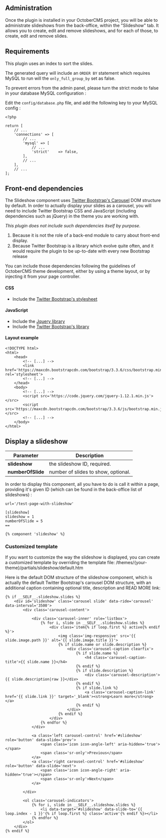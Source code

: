 ## Administration

Once the plugin is installed in your OctoberCMS project, you will be able to administrate slideshows from the back-office, within the "Slideshow" tab. It allows you to create, edit and remove slideshows, and for each of those, to create, edit and remove slides.

## Requirements

This plugin uses an index to sort the slides.

The generated query will include an `ORDER BY` statement which requires MySQL to run will the `only_full_group_by` set as false.

To prevent errors from the admin panel, please turn the strict mode to false in your database MySQL configuration :

Edit the `config/database.php` file, and add the following key to your MySQL config :

```
<?php

return [
    // ...
    'connections' => [
        // ...
        'mysql' => [
            // ...
            'strict'    => false,
        ],
        // ...
    ],
    // ...
];
```

## Front-end dependencies

The Slideshow component uses [Twitter Bootstrap's Carousel](http://getbootstrap.com/javascript/#carousel) DOM structure by default. In order to actually display your slides as a carousel, you will need to include Twitter Bootstrap CSS and JavaScript (including dependencies such as jQuery) in the theme you are working with.

*This plugin does not include such dependencies itself by purpose.*

1. Because it is not the role of a back-end module to carry about front-end display.
2. Because Twitter Bootstrap is a library which evolve quite often, and it would require the plugin to be up-to-date with every new Bootstrap release

You can include those dependencies following the guidelines of OctoberCMS theme development, either by using a theme layout, or by injecting it from your page controller.

#### CSS
- Include the [Twitter Bootstrap's stylesheet](https://maxcdn.bootstrapcdn.com/bootstrap/3.3.6/css/bootstrap.min.css)

#### JavaScript
- Include the [Jquery library](https://code.jquery.com/jquery-1.12.1.min.js)
- Include the [Twitter Bootstrap's library](https://maxcdn.bootstrapcdn.com/bootstrap/3.3.6/js/bootstrap.min.js)

#### Layout example

    <!DOCTYPE html>
    <html>
        <head>
            <!-- [...] -->
            <link href='https://maxcdn.bootstrapcdn.com/bootstrap/3.3.6/css/bootstrap.min.css' rel='stylesheet'>
            <!-- [...] -->
        </head>
        <body>
            <!-- [...] -->
            <script src='https://code.jquery.com/jquery-1.12.1.min.js'></src>
            <script src='https://maxcdn.bootstrapcdn.com/bootstrap/3.3.6/js/bootstrap.min.js'></src>
            <!-- [...] -->
        </body>
    </html>

## Display a slideshow

Parameter | Description
------------- | -------------
**slideshow** | the slideshow ID, required.
**numberOfSlide** | number of slides to show, optional.

In order to display this component, all you have to do is call it within a page, providing it's given ID (which can be found in the back-office list of slideshows) :

    url='/test-page-with-slideshow'

    [slideshow]
    slideshow = 1
    numberOfSlide = 5
    ==

    {% component 'slideshow' %}

### Customized template

If you want to customize the way the slideshow is displayed, you can create a customized template by overriding the template file: /themes/{your-theme}/partials/slideshow/default.htm

Here is the default DOM structure of the slideshow component, which is actually the default Twitter Bootstrap's carousel DOM structure, with an additional caption containing optional title, description and READ MORE link:

    {% if __SELF__.slideshow.slides %}
        <div id='slideshow' class='carousel slide' data-ride='carousel' data-interval='3500'>
            <div class='carousel-content'>

                <div class='carousel-inner' role='listbox'>
                    {% for i, slide in __SELF__.slideshow.slides %}
                        <div class='item{% if loop.first %} active{% endif %}'>
                            <img class='img-responsive' src='{{ slide.image.path }}' alt='{{ slide.image.title }}'>
                            {% if slide.name or slide.description %}
                                <div class='carousel-caption clearfix'>
                                    {% if slide.name %}
                                        <h4 class='carousel-caption-title'>{{ slide.name }}</h4>
                                    {% endif %}
                                    {% if slide.description %}
                                        <div class='carousel-description'>{{ slide.description|raw }}</div>
                                    {% endif %}
                                    {% if slide.link %}
                                        <a class='carousel-caption-link' href='{{ slide.link }}' target='_blank'><strong>Learn more</strong></a>
                                    {% endif %}
                                </div>
                            {% endif %}
                        </div>
                    {% endfor %}
                </div>

                <a class='left carousel-control' href='#slideshow' role='button' data-slide='prev'>
                    <span class='icon icon-angle-left' aria-hidden='true'></span>
                    <span class='sr-only'>Previous</span>
                </a>
                <a class='right carousel-control' href='#slideshow' role='button' data-slide='next'>
                    <span class='icon icon-angle-right' aria-hidden='true'></span>
                    <span class='sr-only'>Next</span>
                </a>

            </div>

            <ol class='carousel-indicators'>
                {% for i, slide in __SELF__.slideshow.slides %}
                    <li data-target='#slideshow' data-slide-to='{{ loop.index - 1 }}'{% if loop.first %} class='active'{% endif %}></li>
                {% endfor %}
            </ol>
        </div>
    {% endif %}
